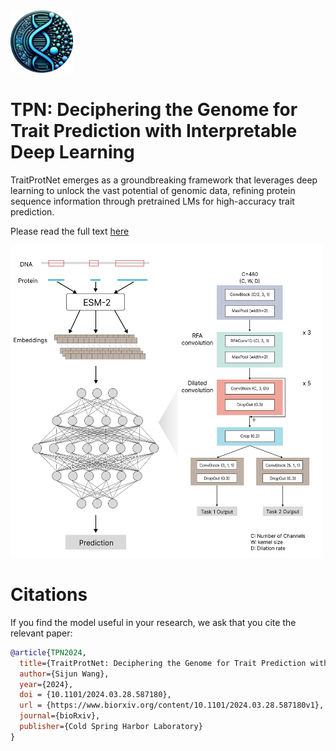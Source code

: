 <img src="images/TPN_icon.svg" width="100" height="100" alt="Image text">

# TPN: Deciphering the Genome for Trait Prediction with Interpretable Deep Learning
TraitProtNet emerges as a groundbreaking framework that leverages deep learning to unlock the vast potential of genomic data, refining protein sequence information through pretrained LMs for high-accuracy trait prediction.

Please read the full text [here](https://www.biorxiv.org/content/10.1101/2024.03.28.587180v1.full.pdf)

<img src="images/Frame 66.svg" width="500" height="500" alt="Image text">

# Citations
If you find the model useful in your research, we ask that you cite the relevant paper: 
```bibtex
@article{TPN2024,
  title={TraitProtNet: Deciphering the Genome for Trait Prediction with Interpretable Deep Learning},
  author={Sijun Wang},
  year={2024},
  doi = {10.1101/2024.03.28.587180},
  url = {https://www.biorxiv.org/content/10.1101/2024.03.28.587180v1},
  journal={bioRxiv},
  publisher={Cold Spring Harbor Laboratory}
}
```
